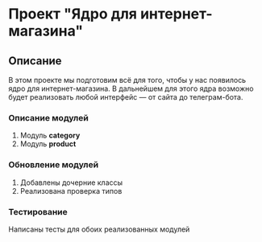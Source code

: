 # Проект "Ядро для интернет-магазина"

## Описание

В этом проекте мы подготовим всё для того, чтобы у нас появилось ядро для интернет-магазина. 
В дальнейшем для этого ядра возможно будет реализовать любой интерфейс — от сайта до телеграм-бота.

### Описание модулей

1. Модуль **category**
2. Модуль **product**

### Обновление модулей
1. Добавлены дочерние классы
2. Реализована проверка типов

### Тестирование

Написаны тесты для обоих реализованных модулей